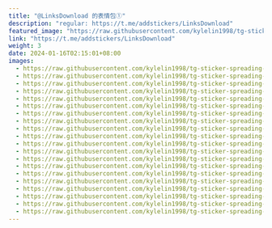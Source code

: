 ```yaml
---
title: "@LinksDownload 的表情包①"
description: "regular: https://t.me/addstickers/LinksDownload"
featured_image: "https://raw.githubusercontent.com/kylelin1998/tg-sticker-spreading-worldwide-images/main/img/a77d615b-b90a-4117-a312-2e25cdb44f4e.jpg"
link: "https://t.me/addstickers/LinksDownload"
weight: 3
date: 2024-01-16T02:15:01+08:00
images:
  - https://raw.githubusercontent.com/kylelin1998/tg-sticker-spreading-worldwide-images/main/img/a77d615b-b90a-4117-a312-2e25cdb44f4e.jpg
  - https://raw.githubusercontent.com/kylelin1998/tg-sticker-spreading-worldwide-images/main/img/44c1ba66-a3fd-44f5-bbdd-add542df9060.jpg
  - https://raw.githubusercontent.com/kylelin1998/tg-sticker-spreading-worldwide-images/main/img/5eed9a0c-bf0b-4bfa-bc37-06eae52806e1.jpg
  - https://raw.githubusercontent.com/kylelin1998/tg-sticker-spreading-worldwide-images/main/img/a26cda04-c362-4e1f-b6b9-ec1face35c6c.jpg
  - https://raw.githubusercontent.com/kylelin1998/tg-sticker-spreading-worldwide-images/main/img/0a59831d-a1c8-497c-a5dd-ad6748c0a8d4.jpg
  - https://raw.githubusercontent.com/kylelin1998/tg-sticker-spreading-worldwide-images/main/img/afe084b0-3793-4ec7-99a6-f3886f49f93a.jpg
  - https://raw.githubusercontent.com/kylelin1998/tg-sticker-spreading-worldwide-images/main/img/93a9ba99-2b69-4330-a0d7-36916dd78f4b.jpg
  - https://raw.githubusercontent.com/kylelin1998/tg-sticker-spreading-worldwide-images/main/img/3bbef136-4c7d-4708-900e-602b297705d2.jpg
  - https://raw.githubusercontent.com/kylelin1998/tg-sticker-spreading-worldwide-images/main/img/0571a909-a8a2-4b9e-8a4e-d5559ce490b6.jpg
  - https://raw.githubusercontent.com/kylelin1998/tg-sticker-spreading-worldwide-images/main/img/75f0770f-75c0-475c-b348-5089b381cd30.jpg
  - https://raw.githubusercontent.com/kylelin1998/tg-sticker-spreading-worldwide-images/main/img/776ec070-40c8-40e8-90f8-3117679f3d3e.jpg
  - https://raw.githubusercontent.com/kylelin1998/tg-sticker-spreading-worldwide-images/main/img/b332098e-395f-4a4e-8ecf-52894913ca73.jpg
  - https://raw.githubusercontent.com/kylelin1998/tg-sticker-spreading-worldwide-images/main/img/1d0e20f8-529d-4a97-9c06-491222971b7c.jpg
  - https://raw.githubusercontent.com/kylelin1998/tg-sticker-spreading-worldwide-images/main/img/b98ea199-c9c5-418e-9a6d-4a3f0d39dba3.jpg
  - https://raw.githubusercontent.com/kylelin1998/tg-sticker-spreading-worldwide-images/main/img/91eddfff-106a-4340-8532-49aaa58eabf9.jpg
  - https://raw.githubusercontent.com/kylelin1998/tg-sticker-spreading-worldwide-images/main/img/dd412b8e-33d7-4e21-bc8d-af651d23f403.jpg
  - https://raw.githubusercontent.com/kylelin1998/tg-sticker-spreading-worldwide-images/main/img/9fa06d30-3464-47e7-81e1-438e432ead3c.jpg
  - https://raw.githubusercontent.com/kylelin1998/tg-sticker-spreading-worldwide-images/main/img/ca611115-7dea-4a6f-88bb-b7fa655b7b4e.jpg
  - https://raw.githubusercontent.com/kylelin1998/tg-sticker-spreading-worldwide-images/main/img/8e31def1-07e1-4c33-856b-f8f35ba7e901.jpg
  - https://raw.githubusercontent.com/kylelin1998/tg-sticker-spreading-worldwide-images/main/img/be66c8a4-b43d-4832-8bfe-28f1cb92be63.jpg
---
```

